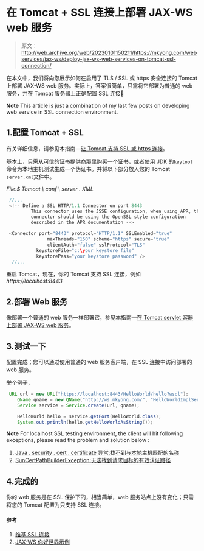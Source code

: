 # 在 Tomcat + SSL 连接上部署 JAX-WS web 服务

> 原文：<http://web.archive.org/web/20230101150211/https://mkyong.com/webservices/jax-ws/deploy-jax-ws-web-services-on-tomcat-ssl-connection/>

在本文中，我们将向您展示如何在启用了 TLS / SSL 或 https 安全连接的 Tomcat 上部署 JAX-WS web 服务。实际上，答案很简单，只需将它部署为普通的 web 服务，并在 Tomcat 服务器上正确配置 SSL 连接🙂

**Note**
This article is just a combination of my last few posts on developing web service in SSL connection environment.

## 1.配置 Tomcat + SSL

有关详细信息，请参见本指南—[让 Tomcat 支持 SSL 或 https 连接](http://web.archive.org/web/20220619045647/http://www.mkyong.com/tomcat/how-to-configure-tomcat-to-support-ssl-or-https/)。

基本上，只需从可信的证书提供商那里购买一个证书，或者使用 JDK 的`keytool`命令为本地主机测试生成一个伪证书。并将以下部分放入您的 Tomcat `server.xml`文件中。

*File:$ Tomcat \ conf \ server . XML*

```java
 //...
 <!-- Define a SSL HTTP/1.1 Connector on port 8443
         This connector uses the JSSE configuration, when using APR, the 
         connector should be using the OpenSSL style configuration
         described in the APR documentation -->

 <Connector port="8443" protocol="HTTP/1.1" SSLEnabled="true"
               maxThreads="150" scheme="https" secure="true"
               clientAuth="false" sslProtocol="TLS" 
	       keystoreFile="c:\your keystore file"
	       keystorePass="your keystore password" />
  //... 
```

重启 Tomcat，现在，你的 Tomcat 支持 SSL 连接，例如 *https://localhost:8443*

## 2.部署 Web 服务

像部署一个普通的 web 服务一样部署它，参见本指南—[在 Tomcat servlet 容器上部署 JAX-WS web 服务](http://web.archive.org/web/20220619045647/http://www.mkyong.com/webservices/jax-ws/deploy-jax-ws-web-services-on-tomcat/)。

## 3.测试一下

配置完成；您可以通过使用普通的 web 服务客户端，在 SSL 连接中访问部署的 web 服务。

举个例子，

```java
 URL url = new URL("https://localhost:8443/HelloWorld/hello?wsdl");
    QName qname = new QName("http://ws.mkyong.com/", "HelloWorldImplService");
    Service service = Service.create(url, qname);

    HelloWorld hello = service.getPort(HelloWorld.class);
    System.out.println(hello.getHelloWorldAsString()); 
```

**Note**
For localhost SSL testing environment, the client will hit following exceptions, please read the problem and solution below :

1.  [Java . security . cert . certificate 异常:找不到与本地主机匹配的名称](http://web.archive.org/web/20220619045647/http://www.mkyong.com/webservices/jax-ws/java-security-cert-certificateexception-no-name-matching-localhost-found/)
2.  [SunCertPathBuilderException:无法找到请求目标的有效认证路径](http://web.archive.org/web/20220619045647/http://www.mkyong.com/webservices/jax-ws/suncertpathbuilderexception-unable-to-find-valid-certification-path-to-requested-target/)

## 4.完成的

你的 web 服务是在 SSL 保护下的，相当简单，web 服务站点上没有变化；只需将您的 Tomcat 配置为只支持 SSL 连接。

#### 参考

1.  [维基 SSL 连接](http://web.archive.org/web/20220619045647/https://en.wikipedia.org/wiki/SSL)
2.  [JAX-WS 你好世界示例](http://web.archive.org/web/20220619045647/http://www.mkyong.com/webservices/jax-ws/jax-ws-hello-world-example/)

<input type="hidden" id="mkyong-current-postId" value="7926">